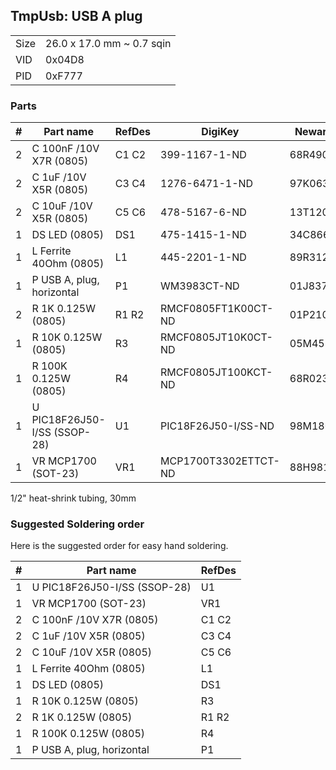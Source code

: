 ## TmpUsb: USB A plug

|      |                           |
|------|---------------------------|
| Size | 26.0 x 17.0 mm ~ 0.7 sqin |
| VID  | 0x04D8                    |
| PID  | 0xF777                    |


### Parts

|  # | Part name                        | RefDes  | DigiKey                    | Newark  |
|---:|----------------------------------|---------|----------------------------|---------|
|  2 | C 100nF /10V X7R (0805)          | C1 C2   | 399-1167-1-ND              | 68R4903 |
|  2 | C 1uF /10V X5R (0805)            | C3 C4   | 1276-6471-1-ND             | 97K0638 |
|  2 | C 10uF /10V X5R (0805)           | C5 C6   | 478-5167-6-ND              | 13T1208 |
|  1 | DS LED (0805)                    | DS1     | 475-1415-1-ND              | 34C8663 |
|  1 | L Ferrite 40Ohm (0805)           | L1      | 445-2201-1-ND              | 89R3121 |
|  1 | P USB A, plug, horizontal        | P1      | WM3983CT-ND                | 01J8375 |
|  2 | R 1K 0.125W (0805)               | R1 R2   | RMCF0805FT1K00CT-ND        | 01P2109 |
|  1 | R 10K 0.125W (0805)              | R3      | RMCF0805JT10K0CT-ND        | 05M4535 |
|  1 | R 100K 0.125W (0805)             | R4      | RMCF0805JT100KCT-ND        | 68R0231 |
|  1 | U PIC18F26J50-I/SS (SSOP-28)     | U1      | PIC18F26J50-I/SS-ND        | 98M1806 |
|  1 | VR MCP1700 (SOT-23)              | VR1     | MCP1700T3302ETTCT-ND       | 88H9817 |

1/2" heat-shrink tubing, 30mm


### Suggested Soldering order

Here is the suggested order for easy hand soldering.

|  # | Part name                        | RefDes  |
|---:|----------------------------------|---------|
|  1 | U PIC18F26J50-I/SS (SSOP-28)     | U1      |
|  1 | VR MCP1700 (SOT-23)              | VR1     |
|  2 | C 100nF /10V X7R (0805)          | C1 C2   |
|  2 | C 1uF /10V X5R (0805)            | C3 C4   |
|  2 | C 10uF /10V X5R (0805)           | C5 C6   |
|  1 | L Ferrite 40Ohm (0805)           | L1      |
|  1 | DS LED (0805)                    | DS1     |
|  1 | R 10K 0.125W (0805)              | R3      |
|  2 | R 1K 0.125W (0805)               | R1 R2   |
|  1 | R 100K 0.125W (0805)             | R4      |
|  1 | P USB A, plug, horizontal        | P1      |
